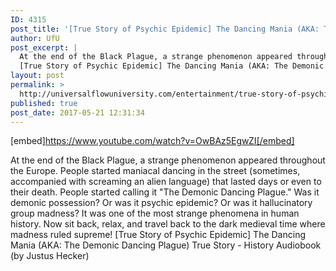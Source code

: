 ```yaml
---
ID: 4315
post_title: '[True Story of Psychic Epidemic] The Dancing Mania (AKA: The Demonic Dancing Plague)'
author: UfU
post_excerpt: |
  At the end of the Black Plague, a strange phenomenon appeared throughout the Europe. People started maniacal dancing in the street (sometimes, accompanied with screaming an alien language) that lasted days or even to their death. People started calling it "The Demonic Dancing Plague." Was it demonic possession? Or was it psychic epidemic? Or was it hallucinatory group madness? It was one of the most strange phenomena in human history. Now sit back, relax, and travel back to the dark medieval time where madness ruled supreme!
  [True Story of Psychic Epidemic] The Dancing Mania (AKA: The Demonic Dancing Plague) True Story - History Audiobook (by Justus Hecker)
layout: post
permalink: >
  http://universalflowuniversity.com/entertainment/true-story-of-psychic-epidemic-the-dancing-mania-aka-the-demonic-dancing-plague/
published: true
post_date: 2017-05-21 12:31:34
---
```

[embed]https://www.youtube.com/watch?v=OwBAz5EgwZI[/embed]<br>
<p>At the end of the Black Plague, a strange phenomenon appeared throughout the Europe. People started maniacal dancing in the street (sometimes, accompanied with screaming an alien language) that lasted days or even to their death. People started calling it "The Demonic Dancing Plague." Was it demonic possession? Or was it psychic epidemic? Or was it hallucinatory group madness? It was one of the most strange phenomena in human history. Now sit back, relax, and travel back to the dark medieval time where madness ruled supreme!
[True Story of Psychic Epidemic] The Dancing Mania (AKA: The Demonic Dancing Plague) True Story - History Audiobook (by Justus Hecker)</p>